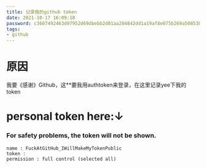 ```yaml
---
title: 记录我的github token
date: 2021-10-17 16:09:18
password: c3607492463d97952d69dbebb2d01aa204842dd1a19af8e075b269a50853b6d5
tags: 
- github
---
```

# 原因
我要《感谢》Github，这\*\*要我用authtoken来登录，在这里记录yee下我的token
<!--more-->
# personal token here:↓

### For safety problems, the token will not be shown.

```
name : FuckAtGitHub_IWillMakeMyTokenPublic
token : 
permission : full control (selected all)
```

